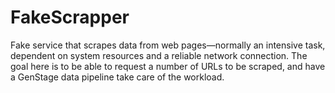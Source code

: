 # FakeScrapper

Fake service that scrapes data from web pages—normally an intensive task, dependent on system resources and a reliable network connection. The goal here is to be able to request a number of URLs to be scraped, and have a GenStage data pipeline take care of the workload.
